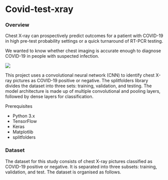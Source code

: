 # Covid-test-xray
### Overview
Chest X-ray can prospectively predict outcomes for a patient with COVID-19 in high pre-test probability settings or a quick turnaround of RT-PCR testing.

We wanted to know whether chest imaging is accurate enough to diagnose COVID-19 in people with suspected infection.

<p> <img src='https://c.files.bbci.co.uk/5A82/production/_112107132_credit-ucsdhealth.png'></p> 

This project uses a convolutional neural network (CNN) to identify chest X-ray pictures as COVID-19 positive or negative. The splitfolders library divides the dataset into three sets: training, validation, and testing. The model architecture is made up of multiple convolutional and pooling layers, followed by dense layers for classification.

Prerequisites

* Python 3.x
* TensorFlow
* Keras
* Matplotlib
* splitfolders


### Dataset
The dataset for this study consists of chest X-ray pictures classified as COVID-19 positive or negative. It is separated into three subsets: training, validation, and test. The dataset is organised as follows.

